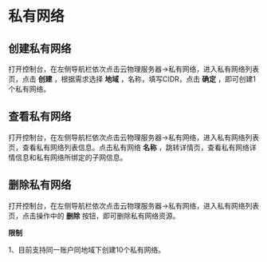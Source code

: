 # 私有网络

## 创建私有网络

打开控制台，在左侧导航栏依次点击云物理服务器->私有网络，进入私有网络列表页，点击 **创建** ，根据需求选择 **地域** ，名称，填写CIDR，点击 **确定** ，即可创建1个私有网络。<br/>

## 查看私有网络

打开控制台，在左侧导航栏依次点击云物理服务器->私有网络，进入私有网络列表页，查看私有网络列表信息。点击私有网络 **名称** ，跳转详情页，查看私有网络详情信息和私有网络所绑定的子网信息。<br/>

## 删除私有网络

打开控制台，在左侧导航栏依次点击云物理服务器->私有网络，进入私有网络列表页，点击操作中的 **删除** 按钮，即可删除私有网络资源。<br/>

**限制**<br/>

1、目前支持同一账户同地域下创建10个私有网络。




